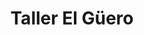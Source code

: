 ---
title: "Taller El Güero"
url: /nazareno-etla/taller-el-guero/
shop: reparación de automóviles
---
